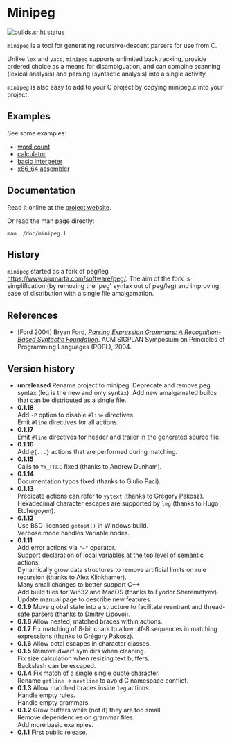 # Minipeg

[![builds.sr.ht status](https://builds.sr.ht/~ach/minipeg.svg)](https://builds.sr.ht/~ach/minipeg)

`minipeg` is a tool for generating recursive-descent parsers for use from C.

Unlike `lex` and `yacc`, `minipeg` supports unlimited backtracking, provide ordered choice as a means for disambiguation, and can combine scanning (lexical analysis) and parsing (syntactic analysis) into a single activity.

`minipeg` is also easy to add to your C project by copying minipeg.c into your project.

## Examples

See some examples:

- [word count](./examples/wc.peg)
- [calculator](./examples/calc.peg)
- [basic interpeter](./examples/basic.peg)
- [x86_64 assembler](https://raw.githubusercontent.com/andrewchambers/minias/master/asm.peg)

## Documentation

Read it online at the [project website](https://ach.srht.site/minipeg).

Or read the man page directly:

```
man ./doc/minipeg.1
```

## History

`minipeg` started as a fork of peg/leg https://www.piumarta.com/software/peg/.
The aim of the fork is simplification (by removing the 'peg' syntax out of peg/leg)
and improving ease of distribution with a single file amalgamation.

## References

* [Ford 2004] Bryan Ford, [*Parsing Expression Grammars: A Recognition-Based Syntactic Foundation*][1]. ACM SIGPLAN Symposium on Principles of Programming Languages (POPL), 2004.

[1]: http://bford.info/pub/lang/peg "Parsing Expression Grammars: A Recognition-Based Syntactic Foundation"

## Version history

* **unreleased** 
Rename project to minipeg.
Deprecate and remove peg syntax (leg is the new and only syntax).
Add new amalgamated builds that can be distributed as a single file.
* **0.1.18**  
Add `-P` option to disable `#line` directives.  
Emit `#line` directives for all actions.  
* **0.1.17**  
Emit `#line` directives for header and trailer in the generated source file.
* **0.1.16**  
Add `@{...}` actions that are performed during matching.
* **0.1.15**  
Calls to `YY_FREE` fixed (thanks to Andrew Dunham).
* **0.1.14**  
Documentation typos fixed (thanks to Giulio Paci).
* **0.1.13**  
Predicate actions can refer to `yytext` (thanks to Grégory Pakosz).
Hexadecimal character escapes are supported by `leg` (thanks to Hugo Etchegoyen).
* **0.1.12**  
Use BSD-licensed `getopt()` in Windows build.  
Verbose mode handles Variable nodes.  
* **0.1.11**  
Add error actions via `"~"` operator.  
Support declaration of local variables at the top level of semantic actions.  
Dynamically grow data structures to remove artificial limits on rule recursion (thanks to Alex Klinkhamer).  
Many small changes to better support C++.  
Add build files for Win32 and MacOS (thanks to Fyodor Sheremetyev).  
Update manual page to describe new features.  
* **0.1.9**
Move global state into a structure to facilitate reentrant and thread-safe parsers (thanks to Dmitry Lipovoi).
* **0.1.8**
Allow nested, matched braces within actions.
* **0.1.7**
Fix matching of 8-bit chars to allow utf-8 sequences in matching expressions (thanks to Grégory Pakosz).
* **0.1.6**
Allow octal escapes in character classes.
* **0.1.5**
Remove dwarf sym dirs when cleaning.  
Fix size calculation when resizing text buffers.  
Backslash can be escaped.  
* **0.1.4**
Fix match of a single single quote character.  
Rename `getline` -> `nextline` to avoid C namespace conflict.  
* **0.1.3**
Allow matched braces inside `leg` actions.  
Handle empty rules.  
Handle empty grammars.  
* **0.1.2**
Grow buffers while (not if) they are too small.  
Remove dependencies on grammar files.  
Add more basic examples.  
* **0.1.1**
First public release.
